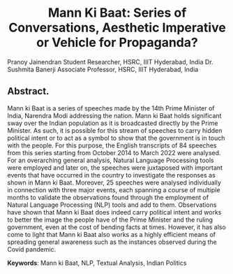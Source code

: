 <h1><center>Mann Ki Baat: Series of Conversations, Aesthetic Imperative or Vehicle for Propaganda? </center></h1>

Pranoy Jainendran Student Researcher, HSRC, IIIT Hyderabad, India
Dr. Sushmita Banerji Associate Professor, HSRC, IIIT Hyderabad, India

<h2>Abstract.</h2>
     Mann ki Baat is a series of speeches made by the 14th Prime Minister of India, Narendra Modi addressing the nation. Mann ki Baat holds significant sway over the Indian population as it is broadcasted directly by the Prime Minister. As such, it is possible for this stream of speeches to carry hidden political intent or to act as a symbol to show that the government is in touch with the people. For this purpose, the English transcripts of 84 speeches from this series starting from October 2014 to March 2022 were analysed. For an overarching general analysis, Natural Language Processing tools were employed and later on, the speeches were juxtaposed with important events that have occurred in the country to investigate the responses as shown in Mann ki Baat. Moreover, 25 speeches were analysed individually in connection with three major events, each spanning a course of multiple months to validate the observations found through the employment of Natural Language Processing (NLP) tools and add to them. Observations have shown that Mann ki Baat does indeed carry political intent and works to better the image the people have of the Prime Minister and the ruling government, even at the cost of bending facts at times. However, it has also come to light that Mann ki Baat also works as a highly efficient means of spreading general awareness such as the instances observed during the Covid pandemic.

**Keywords**: Mann ki Baat, NLP, Textual Analysis, Indian Politics